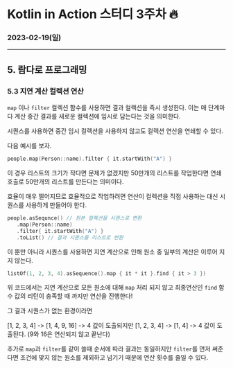 # Kotlin in Action 스터디 3주차 🔥
### 2023-02-19(일)

---


## 5. 람다로 프로그래밍
### 5.3 지연 계산 컬렉션 연산
`map` 이나 `filter` 컬렉션 함수를 사용하면 결과 컬랙션을 즉시 생성한다. 이는 매 단계마다 계산 중간 결과를 새로운 컬렉션에 임시로 담는다는 것을 의미한다.

시퀀스를 사용하면 중간 임시 컬렉션을 사용하지 않고도 컬렉션 연산을 연쇄할 수 있다.

다음 예시를 보자.

```kotlin
people.map(Person::name).filter { it.startWith("A") }
```
이 경우 리스트의 크기가 작다면 문제가 없겠지만 50만개의 리스트를 작업한다면 연쇄 호출로 50만개의 리스트를 만든다는 의미이다.

효율이 매우 떨어지므로 효율적으로 작업하려면 연산이 컬렉션을 직접 사용하는 대신 시퀀스를 사용하게 만들어야 한다.

```kotlin
people.asSequnce() // 원본 컬렉션을 시퀀스로 변환
   .map(Person::name)
   .filter{ it.startWith("A") }
   .toList() // 결과 시퀀스를 리스트로 변환
```

이 뿐만 아니라 시퀀스를 사용하면 지연 계산으로 인해 원소 중 일부의 계산은 이루어 지지 않는다.

```kotlin
listOf(1, 2, 3, 4).asSequence().map { it * it }.find { it > 3 })
```

위 코드에서는 지연 계산으로 모든 원소에 대해 `map` 처리 되지 않고 최종연산인 `find` 함수 값의 리턴이 충족할 때 까지만 연산을 진행한다!

그 결과 시퀀스가 없는 환경이라면 

[1, 2, 3, 4] -> [1, 4, 9, 16] -> 4 값이 도출되지만
[1, 2, 3, 4] -> [1, 4] -> 4 값이 도출된다. (9와 16은 연산되지 않고 끝난다)

추가로 `map`과 `filter`를 같이 쓸때 순서에 따라 결과는 동일하지만 `filter`를 먼저 써준다면 조건에 맞지 않는 원소를 제외하고 넘기기 때문에 연산 횟수를 줄일 수 있다.
